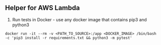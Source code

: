 ## Helper for AWS Lambda

1) Run tests in Docker - use any docker image that contains pip3 and python3
```
docker run -it --rm -v <PATH_TO_SOURCE>:/app <DOCKER_IMAGE> /bin/bash -c 'pip3 install -r requirements.txt && python3 -m pytest'
```
